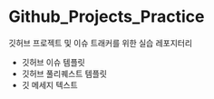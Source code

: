 # Github_Projects_Practice

깃허브 프로젝트 및 이슈 트래커를 위한 실습 레포지터리

- 깃허브 이슈 템플릿
- 깃허브 풀리퀘스트 템플릿
- 깃 메세지 텍스트
